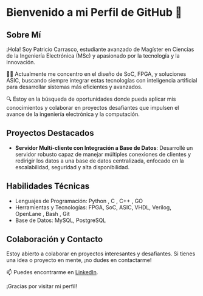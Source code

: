 # Bienvenido a mi Perfil de GitHub 👋

## Sobre Mí

¡Hola! Soy Patricio Carrasco, estudiante avanzado de Magíster en Ciencias de la Ingeniería Electrónica (MSc) y apasionado por la tecnología y la innovación.

👨‍💻 Actualmente me concentro en el diseño de SoC, FPGA, y soluciones ASIC, buscando siempre integrar estas tecnologías con inteligencia artificial para desarrollar sistemas más eficientes y avanzados.

🔍 Estoy en la búsqueda de oportunidades donde pueda aplicar mis conocimientos y colaborar en proyectos desafiantes que impulsen el avance de la ingeniería electrónica y la computación.

## Proyectos Destacados

- **Servidor Multi-cliente con Integración a Base de Datos**: Desarrollé un servidor robusto capaz de manejar múltiples conexiones de clientes y redirigir los datos a una base de datos centralizada, enfocado en la escalabilidad, seguridad y alta disponibilidad.


## Habilidades Técnicas

- Lenguajes de Programación: Python , C , C++ , GO  
- Herramientas y Tecnologías: FPGA, SoC, ASIC, VHDL, Verilog, OpenLane , Bash , Git 
- Base de Datos: MySQL, PostgreSQL

## Colaboración y Contacto

Estoy abierto a colaborar en proyectos interesantes y desafiantes. Si tienes una idea o proyecto en mente, ¡no dudes en contactarme!

📫 Puedes encontrarme en [LinkedIn](www.linkedin.com/in/patricio-carrasco-o-ryan-739898262).

¡Gracias por visitar mi perfil!


